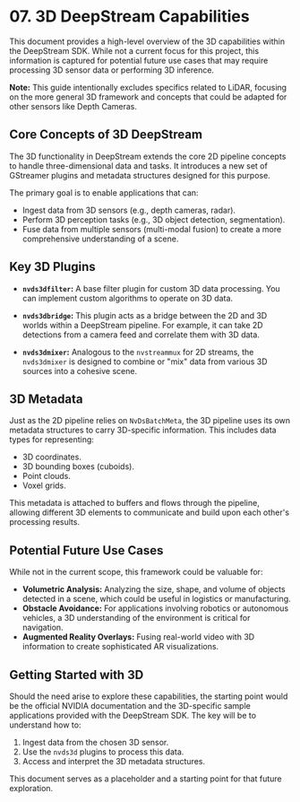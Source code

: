 # 07. 3D DeepStream Capabilities

This document provides a high-level overview of the 3D capabilities within the DeepStream SDK. While not a current focus for this project, this information is captured for potential future use cases that may require processing 3D sensor data or performing 3D inference.

**Note:** This guide intentionally excludes specifics related to LiDAR, focusing on the more general 3D framework and concepts that could be adapted for other sensors like Depth Cameras.

## Core Concepts of 3D DeepStream

The 3D functionality in DeepStream extends the core 2D pipeline concepts to handle three-dimensional data and tasks. It introduces a new set of GStreamer plugins and metadata structures designed for this purpose.

The primary goal is to enable applications that can:
*   Ingest data from 3D sensors (e.g., depth cameras, radar).
*   Perform 3D perception tasks (e.g., 3D object detection, segmentation).
*   Fuse data from multiple sensors (multi-modal fusion) to create a more comprehensive understanding of a scene.

## Key 3D Plugins

*   **`nvds3dfilter`:** A base filter plugin for custom 3D data processing. You can implement custom algorithms to operate on 3D data.

*   **`nvds3dbridge`:** This plugin acts as a bridge between the 2D and 3D worlds within a DeepStream pipeline. For example, it can take 2D detections from a camera feed and correlate them with 3D data.

*   **`nvds3dmixer`:** Analogous to the `nvstreammux` for 2D streams, the `nvds3dmixer` is designed to combine or "mix" data from various 3D sources into a cohesive scene.

## 3D Metadata

Just as the 2D pipeline relies on `NvDsBatchMeta`, the 3D pipeline uses its own metadata structures to carry 3D-specific information. This includes data types for representing:
*   3D coordinates.
*   3D bounding boxes (cuboids).
*   Point clouds.
*   Voxel grids.

This metadata is attached to buffers and flows through the pipeline, allowing different 3D elements to communicate and build upon each other's processing results.

## Potential Future Use Cases

While not in the current scope, this framework could be valuable for:
*   **Volumetric Analysis:** Analyzing the size, shape, and volume of objects detected in a scene, which could be useful in logistics or manufacturing.
*   **Obstacle Avoidance:** For applications involving robotics or autonomous vehicles, a 3D understanding of the environment is critical for navigation.
*   **Augmented Reality Overlays:** Fusing real-world video with 3D information to create sophisticated AR visualizations.

## Getting Started with 3D

Should the need arise to explore these capabilities, the starting point would be the official NVIDIA documentation and the 3D-specific sample applications provided with the DeepStream SDK. The key will be to understand how to:
1.  Ingest data from the chosen 3D sensor.
2.  Use the `nvds3d` plugins to process this data.
3.  Access and interpret the 3D metadata structures.

This document serves as a placeholder and a starting point for that future exploration. 
